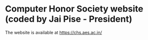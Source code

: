 # Computer Honor Society website (coded by Jai Pise - President)

The website is available at
https://chs.aes.ac.in/
